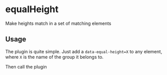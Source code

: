 equalHeight
===========

 Make heights match in a set of matching elements
 
 ## Usage
 
The plugin is quite simple. Just add a `data-equal-height=X` to any element, where `X` is the name of the group it belongs to. 

  <div data-equal-height="a"></div>
  <div data-equal-height="a"></div>
  <div data-equal-height="a"></div>

Then call the plugin 
 


 
 
